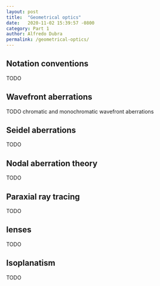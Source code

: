 ```yaml
---
layout: post
title:  "Geometrical optics"
date:   2020-11-02 15:39:57 -0800
category: Part 1
author: Alfredo Dubra
permalink: /geometrical-optics/
---
```


## Notation conventions

TODO

## Wavefront aberrations

TODO chromatic and monochromatic wavefront aberrations


## Seidel aberrations

TODO

## Nodal aberration theory

TODO

## Paraxial ray tracing

TODO

## lenses

TODO

## Isoplanatism

TODO
